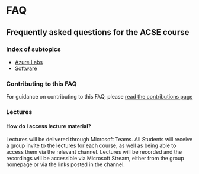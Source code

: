 # FAQ
## Frequently asked questions for the ACSE course

### Index of subtopics

- [Azure Labs](azureLabs.md)
- [Software](software.md)

### Contributing to this FAQ

For guidance on contributing to this FAQ, please [read the contributions page](CONTRIBUTING.md)

### Lectures

#### How do I access lecture material?

Lectures will be delivered through Microsoft Teams. All Students will receive a group invite to the lectures for each course, as well as being able to access them via the relevant channel. Lectures will be recorded and the recordings will be accessible via Microsoft Stream, either from the group homepage or via the links posted in the channel.
